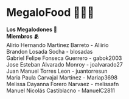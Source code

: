 # MegaloFood 🍔🍟🍦

**Los Megalodones 🦈**  
**Miembros 🫂**  
Alirio Hernando Martinez Barreto - Aliirio    
Brandon Losada Socha - blosadas  
Gabriel Felipe Fonseca Guerrero - gabok2003  
Jose Esteban Alvarado Monroy - joalvarado27  
Juan Manuel Torres Leon - juantorresun  
Maria Paula Carvajal Martinez - Mariap3698  
Melissa Dayanna Forero Narvaez - melissafn  
Manuel Nicolás Castiblacno - ManuelC2811  
